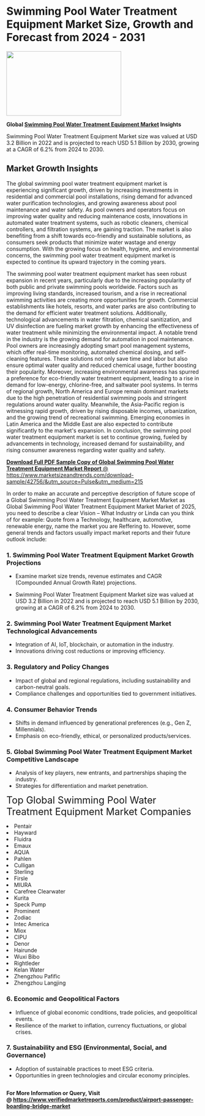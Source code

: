<H1>Swimming Pool Water Treatment Equipment Market Size, Growth and Forecast from 2024 - 2031</H1><img class="aligncenter size-medium wp-image-584254" src="https://thirdeyenews.in/wp-content/uploads/2024/09/Global-Market-Research-300x168.jpeg" alt="" width="300" height="168" /><p><strong>Global&nbsp;<a href="https://www.marketsizeandtrends.com/download-sample/42756/&amp;utm_source=Pulse&amp;utm_medium=215">Swimming Pool Water Treatment Equipment Market</a> Insights</strong></p><p>Swimming Pool Water Treatment Equipment Market size was valued at USD 3.2 Billion in 2022 and is projected to reach USD 5.1 Billion by 2030, growing at a CAGR of 6.2% from 2024 to 2030.</p><p><h2>Market Growth Insights</h2> The global swimming pool water treatment equipment market is experiencing significant growth, driven by increasing investments in residential and commercial pool installations, rising demand for advanced water purification technologies, and growing awareness about pool maintenance and water safety. As pool owners and operators focus on improving water quality and reducing maintenance costs, innovations in automated water treatment systems, such as robotic cleaners, chemical controllers, and filtration systems, are gaining traction. The market is also benefiting from a shift towards eco-friendly and sustainable solutions, as consumers seek products that minimize water wastage and energy consumption. With the growing focus on health, hygiene, and environmental concerns, the swimming pool water treatment equipment market is expected to continue its upward trajectory in the coming years. <a href="#"></a> <p>The swimming pool water treatment equipment market has seen robust expansion in recent years, particularly due to the increasing popularity of both public and private swimming pools worldwide. Factors such as improving living standards, increased tourism, and a rise in recreational swimming activities are creating more opportunities for growth. Commercial establishments like hotels, resorts, and water parks are also contributing to the demand for efficient water treatment solutions. Additionally, technological advancements in water filtration, chemical sanitization, and UV disinfection are fueling market growth by enhancing the effectiveness of water treatment while minimizing the environmental impact. A notable trend in the industry is the growing demand for automation in pool maintenance. Pool owners are increasingly adopting smart pool management systems, which offer real-time monitoring, automated chemical dosing, and self-cleaning features. These solutions not only save time and labor but also ensure optimal water quality and reduced chemical usage, further boosting their popularity. Moreover, increasing environmental awareness has spurred a preference for eco-friendly water treatment equipment, leading to a rise in demand for low-energy, chlorine-free, and saltwater pool systems. In terms of regional growth, North America and Europe remain dominant markets due to the high penetration of residential swimming pools and stringent regulations around water quality. Meanwhile, the Asia-Pacific region is witnessing rapid growth, driven by rising disposable incomes, urbanization, and the growing trend of recreational swimming. Emerging economies in Latin America and the Middle East are also expected to contribute significantly to the market's expansion. In conclusion, the swimming pool water treatment equipment market is set to continue growing, fueled by advancements in technology, increased demand for sustainability, and rising consumer awareness regarding water quality and safety. <a href="#"></p><p><span class=""><strong>Download Full PDF Sample Copy of Global Swimming Pool Water Treatment Equipment Market Report</strong> @ <a href="https://www.marketsizeandtrends.com/download-sample/42756/&amp;utm_source=Pulse&amp;utm_medium=215" target="_blank">https://www.marketsizeandtrends.com/download-sample/42756/&amp;utm_source=Pulse&amp;utm_medium=215</a></span></p><p>In order to make an accurate and perceptive description of future scope of a Global&nbsp;Swimming Pool Water Treatment Equipment Market Market as Global&nbsp;Swimming Pool Water Treatment Equipment Market Market of 2025, you need to describe a clear Vision &ndash; What Industry or Linda can you think of for example: Quote from a Technology, healthcare, automotive, renewable energy, name the market you are Reffering to. However, some general trends and factors usually impact market reports and their future outlook include:</p><h3>1.&nbsp;<strong>Swimming Pool Water Treatment Equipment Market Growth Projections</strong></h3><ul><li>Examine market size trends, revenue estimates and CAGR (Compounded Annual Growth Rate) projections.</li><li><p>Swimming Pool Water Treatment Equipment Market size was valued at USD 3.2 Billion in 2022 and is projected to reach USD 5.1 Billion by 2030, growing at a CAGR of 6.2% from 2024 to 2030.</p></li></ul><h3>2.&nbsp;<strong>Swimming Pool Water Treatment Equipment Market Technological Advancements</strong></h3><ul><li>Integration of AI, IoT, blockchain, or automation in the industry.</li><li>Innovations driving cost reductions or improving efficiency.</li></ul><h3>3.&nbsp;<strong>Regulatory and Policy Changes</strong></h3><ul><li>Impact of global and regional regulations, including sustainability and carbon-neutral goals.</li><li>Compliance challenges and opportunities tied to government initiatives.</li></ul><h3>4.&nbsp;<strong>Consumer Behavior Trends</strong></h3><ul><li>Shifts in demand influenced by generational preferences (e.g., Gen Z, Millennials).</li><li>Emphasis on eco-friendly, ethical, or personalized products/services.</li></ul><h3>5.&nbsp;<strong>Global Swimming Pool Water Treatment Equipment Market Competitive Landscape</strong></h3><ul><li>Analysis of key players, new entrants, and partnerships shaping the industry.</li><li>Strategies for differentiation and market penetration.</li></ul><p data-pm-slice="1 1 []"><span style="color: inherit; font-family: inherit; font-size: 25px;">Top Global Swimming Pool Water Treatment Equipment Market Companies</span></p><div class="" data-test-id=""><p><li>Pentair</li><li> Hayward</li><li> Fluidra</li><li> Emaux</li><li> AQUA</li><li> Pahlen</li><li> Culligan</li><li> Sterling</li><li> Firsle</li><li> MIURA</li><li> Carefree Clearwater</li><li> Kurita</li><li> Speck Pump</li><li> Prominent</li><li> Zodiac</li><li> Intec America</li><li> Miox</li><li> CIPU</li><li> Denor</li><li> Hairunde</li><li> Wuxi Bibo</li><li> Rightleder</li><li> Kelan Water</li><li> Zhengzhou Pafific</li><li> Zhengzhou Langjing</li></p></div><h3>6.&nbsp;<strong>Economic and Geopolitical Factors</strong></h3><ul><li>Influence of global economic conditions, trade policies, and geopolitical events.</li><li>Resilience of the market to inflation, currency fluctuations, or global crises.</li></ul><h3>7.&nbsp;<strong>Sustainability and ESG (Environmental, Social, and Governance)</strong></h3><ul><li>Adoption of sustainable practices to meet ESG criteria.</li><li>Opportunities in green technologies and circular economy principles.</li></ul><h2><strong style="font-size: 14px;">For More Information or Query, Visit @&nbsp;</strong><a style="background-color: #ffffff; font-size: 14px;" href="https://www.marketsizeandtrends.com/report/swimming-pool-water-treatment-equipment-market/" target="_blank">https://www.verifiedmarketreports.com/product/airport-passenger-boarding-bridge-market</a></h2>
